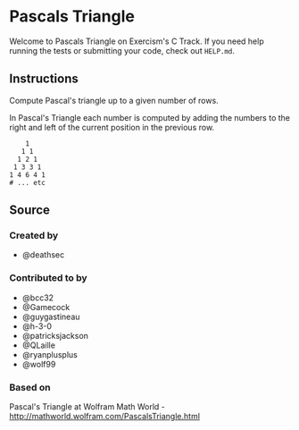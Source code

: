 # Pascals Triangle

Welcome to Pascals Triangle on Exercism's C Track.
If you need help running the tests or submitting your code, check out `HELP.md`.

## Instructions

Compute Pascal's triangle up to a given number of rows.

In Pascal's Triangle each number is computed by adding the numbers to
the right and left of the current position in the previous row.

```text
    1
   1 1
  1 2 1
 1 3 3 1
1 4 6 4 1
# ... etc
```

## Source

### Created by

- @deathsec

### Contributed to by

- @bcc32
- @Gamecock
- @guygastineau
- @h-3-0
- @patricksjackson
- @QLaille
- @ryanplusplus
- @wolf99

### Based on

Pascal's Triangle at Wolfram Math World - http://mathworld.wolfram.com/PascalsTriangle.html